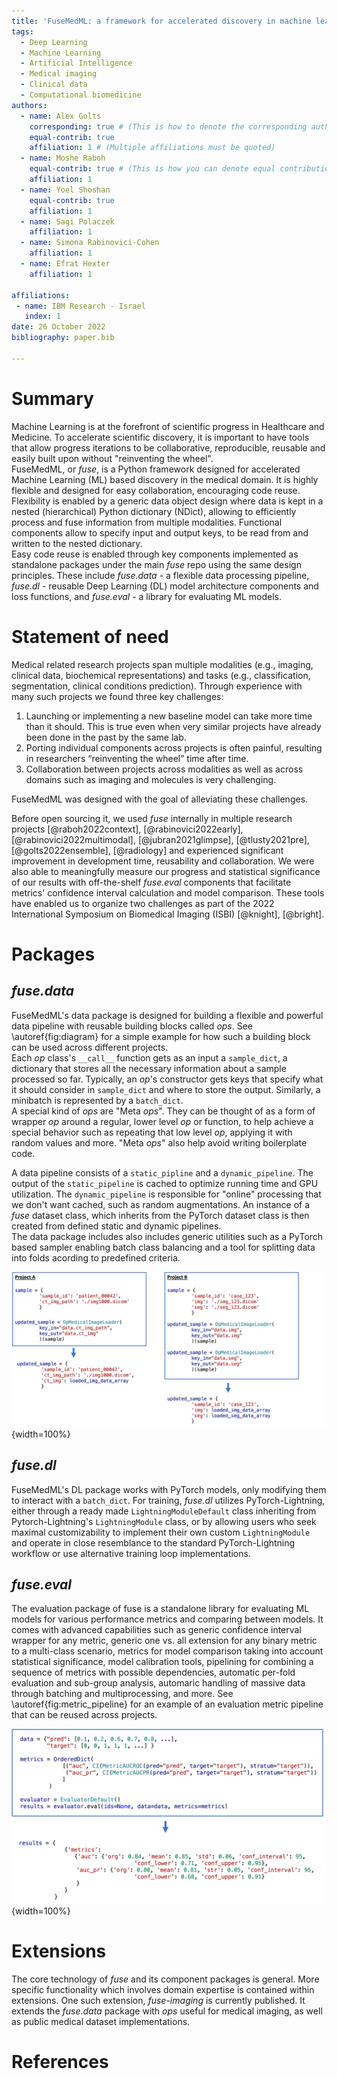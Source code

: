 ```yaml
---
title: 'FuseMedML: a framework for accelerated discovery in machine learning based biomedicine'
tags:
  - Deep Learning
  - Machine Learning
  - Artificial Intelligence
  - Medical imaging
  - Clinical data
  - Computational biomedicine
authors:
  - name: Alex Golts
    corresponding: true # (This is how to denote the corresponding author)
    equal-contrib: true
    affiliation: 1 # (Multiple affiliations must be quoted)
  - name: Moshe Raboh
    equal-contrib: true # (This is how you can denote equal contributions between multiple authors)
    affiliation: 1
  - name: Yoel Shoshan
    equal-contrib: true
    affiliation: 1
  - name: Sagi Polaczek
    affiliation: 1
  - name: Simona Rabinovici-Cohen
    affiliation: 1    
  - name: Efrat Hexter
    affiliation: 1
  
affiliations:
 - name: IBM Research - Israel
   index: 1
date: 26 October 2022
bibliography: paper.bib

---
```


# Summary

Machine Learning is at the forefront of scientific progress in Healthcare and Medicine. To accelerate scientific discovery, it is important to have tools that allow progress iterations to be collaborative, reproducible, reusable and easily built upon without "reinventing the wheel".  
FuseMedML, or *fuse*, is a Python framework designed for accelerated Machine Learning (ML) based discovery in the medical domain. It is highly flexible and designed for easy collaboration, encouraging code reuse. Flexibility is enabled by a generic data object design where data is kept in a nested (hierarchical) Python dictionary (NDict), allowing to efficiently process and fuse information from multiple modalities. Functional components allow to specify input and output keys, to be read from and written to the nested dictionary.  
Easy code reuse is enabled through key components implemented as standalone packages under the main *fuse* repo using the same design principles. These include *fuse.data* - a flexible data processing pipeline, *fuse.dl* - reusable Deep Learning (DL) model architecture components and loss functions, and *fuse.eval* - a library for evaluating ML models.  

# Statement of need
Medical related research projects span multiple modalities (e.g., imaging, clinical data, biochemical representations) and tasks (e.g., classification, segmentation, clinical conditions prediction).
Through experience with many such projects we found three key challenges:
1. Launching or implementing a new baseline model can take more time than it should. This is true even when very similar projects have already been done in the past by the same lab. 
2. Porting individual components across projects is often painful, resulting in researchers “reinventing the wheel” time after time.
3. Collaboration between projects across modalities as well as across domains such as imaging and molecules is very challenging.  

FuseMedML was designed with the goal of alleviating these challenges.  

Before open sourcing it, we used *fuse* internally in multiple research projects [@raboh2022context], [@rabinovici2022early], [@rabinovici2022multimodal], [@jubran2021glimpse], [@tlusty2021pre], [@golts2022ensemble], [@radiology] and experienced significant improvement in development time, reusability and collaboration. 
We were also able to meaningfully measure our progress and statistical significance of our results with off-the-shelf *fuse.eval* components that facilitate metrics' confidence interval calculation and model comparison. These tools have enabled us to organize two challenges as part of the 2022 International Symposium on Biomedical Imaging (ISBI) [@knight], [@bright].

# Packages

## *fuse.data*
FuseMedML's data package is designed for building a flexible and powerful data pipeline with reusable building blocks called *ops*. See \autoref{fig:diagram} for a simple example for how such a building block can be used across different projects.  
Each *op* class's `__call__` function gets as an input a `sample_dict`, a dictionary that stores all the necessary information about a sample processed so far. Typically, an *op*'s constructor gets keys that specify what it should consider in `sample_dict` and where to store the output. Similarly, a minibatch is represented by a `batch_dict`.  
A special kind of *ops* are "Meta *ops*". They can be thought of as a form of wrapper *op* around a regular, lower level *op* or function, to help achieve a special behavior such as repeating that low level *op*, applying it with random values and more. "Meta *ops*" also help avoid writing boilerplate code.  

A data pipeline consists of a `static_pipline` and a `dynamic_pipeline`. 
The output of the `static_pipeline` is cached to optimize running time and GPU utilization.
The `dynamic_pipeline` is responsible for "online" processing that we don't want cached, such as random augmentations.
An instance of a *fuse* dataset class, which inherits from the PyTorch dataset class is then created from defined static and dynamic pipelines.  
The data package includes also includes generic utilities such as a PyTorch based sampler enabling batch class balancing and a tool for splitting data into folds acording to predefined criteria.

![In this example a medical image loader is the *fuse* component reused in projects A and B. Different projects can have different formats for their data samples, but they can all use OpMedicalImageLoader by providing the appropriate key names when calling it. In Project B the same key name is used for the input and output, resulting in the loaded image data overriding the image paths in the updated sample.\label{fig:diagram}](figures/diagram.png){width=100%}

## *fuse.dl*
FuseMedML's DL package works with PyTorch models, only modifying them to interact with a `batch_dict`. For training, *fuse.dl* utilizes PyTorch-Lightning, either through a ready made `LightningModuleDefault` class inheriting from Pytorch-Lightning's `LightningModule` class, or by allowing users who seek maximal customizability to implement their own custom `LightningModule` and operate in close resemblance to the standard PyTorch-Lightning workflow or use alternative training loop implementations.   

## *fuse.eval*
The evaluation package of fuse is a standalone library for evaluating ML models for various performance metrics and comparing between models. It comes with advanced capabilities such as generic confidence interval wrapper for any metric, generic one vs. all extension for any binary metric to a multi-class scenario, metrics for model comparison taking into account statistical significance, model calibration tools, pipelining for combining a sequence of metrics with possible dependencies, automatic per-fold evaluation and sub-group analysis, automaric handling of massive data through batching and multiprocessing, and more. See \autoref{fig:metric_pipeline} for an example of an evaluation metric pipeline that can be reused across projects.  

![In this example a pipeline of evaluation metric components is shown. It consists of two metrics: the Area Under the receiver operating characteristic Curve and the Area Under the Precision-Recall Curve. Both metrics are wrapped with a Confidence Interval (CI) metric, resulting in a lower and upper bound for each metric. \label{fig:metric_pipeline}](figures/metric_pipeline.png){width=100%}

# Extensions
The core technology of *fuse* and its component packages is general. More specific functionality which involves domain expertise is contained within extensions. One such extension, *fuse-imaging* is currently published. It extends the *fuse.data* package with *ops* useful for medical imaging, as well as public medical dataset implementations.  

# References
